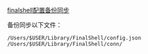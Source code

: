 [finalshell配置备份同步](https://github.com/cloudswave/blog/issues/11)

备份同步以下文件：
 ```
/Users/$USER/Library/FinalShell/config.json
/Users/$USER/Library/FinalShell/conn/
```